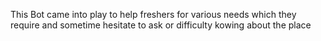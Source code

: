 This Bot came into play to help freshers for various needs which they require and sometime hesitate to ask or difficulty kowing about the place  
